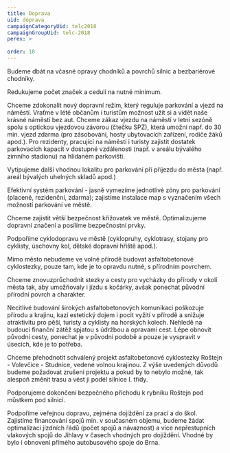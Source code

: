 ```yaml
---
title: Doprava
uid: doprava
campaignCategoryUid: telc2018
campaignGroupUid: telc-2018
perex: >
  
order: 10
---
```


Budeme dbát na včasné opravy chodníků a povrchů silnic a bezbariérové chodníky.

Redukujeme počet značek a cedulí na nutné minimum.

Chceme zdokonalit nový dopravní režim, který reguluje parkování a vjezd na náměstí. Vraťme v létě občanům i turistům možnost užít si a vidět naše krásné náměstí bez aut. Chceme zákaz vjezdu na náměstí v letní sezóně spolu s optickou vjezdovou závorou (čtečku SPZ), která umožní např. do 30 min. vjezd zdarma (pro zásobování, hosty ubytovacích zařízení, rodiče žáků apod.). Pro rezidenty, pracující na náměstí i turisty zajistit dostatek parkovacích kapacit v dostupné vzdálenosti (např. v areálu bývalého zimního stadionu) na hlídaném parkovišti.

Vytipujeme další vhodnou lokalitu pro parkování při příjezdu do města (např. areál bývalých uhelných skladů apod.)

Efektivní systém parkování - jasně vymezíme jednotlivé zóny pro parkování (placené, rezidenční, zdarma); zajistíme instalace map s vyznačením všech možností parkování ve městě.

Chceme zajistit větší bezpečnost křižovatek ve městě. Optimalizujeme dopravní značení a posílíme bezpečnostní prvky.

Podpoříme cyklodopravu ve městě (cyklopruhy, cyklotrasy, stojany pro cyklisty, úschovny kol, dětské dopravní hřiště apod.).

Mimo město nebudeme ve volné přírodě budovat asfaltobetonové cyklostezky, pouze tam, kde je to opravdu nutné, s přírodním povrchem.

Chceme znovuzprůchodnit stezky a cesty pro vycházky do přírody v okolí města tak, aby umožňovaly i jízdu s kočárky, avšak ponechat původní přírodní povrch a charakter.

Necitlivé budování širokých asfaltobetonových komunikací poškozuje přírodu a krajinu, kazí estetický dojem i pocit vyžití v přírodě a snižuje atraktivitu pro pěší, turisty a cyklisty na horských kolech. Nehledě na budoucí finanční zátěž spjatou s údržbou a opravami cest. Lépe obnovit původní cesty, ponechat je v původní podobě a pouze je vyspravit v úsecích, kde je to potřeba.

Chceme přehodnotit schválený projekt asfaltobetonové cyklostezky Roštejn - Volevčice - Studnice, vedené volnou krajinou. Z výše uvedených důvodů budeme požadovat zrušení projektu a pokud by to nebylo možné, tak alespoň změnit trasu a vést ji podél silnice I. třídy.

Podporujeme dokončení bezpečného příchodu k rybníku Roštejn pod můstkem pod silnicí.

Podpoříme veřejnou dopravu, zejména dojíždění za prací a do škol. Zajistíme financování spojů min. v současném objemu, budeme žádat optimalizaci jízdních řádů (počet spojů a návaznost) a více nepřestupních vlakových spojů do Jihlavy v časech vhodných pro dojíždění. Vhodné by bylo i obnovení přímého autobusového spoje do Brna.
